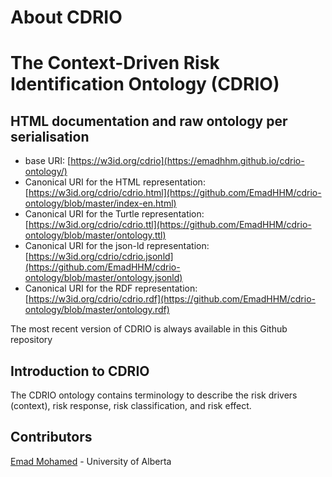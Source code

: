 About CDRIO
===================
# The Context-Driven Risk Identification Ontology (CDRIO)

## HTML documentation and raw ontology per serialisation

* base URI: [https://w3id.org/cdrio](https://emadhhm.github.io/cdrio-ontology/)
* Canonical URI for the HTML representation: [https://w3id.org/cdrio/cdrio.html](https://github.com/EmadHHM/cdrio-ontology/blob/master/index-en.html)
* Canonical URI for the Turtle representation: [https://w3id.org/cdrio/cdrio.ttl](https://github.com/EmadHHM/cdrio-ontology/blob/master/ontology.ttl)
* Canonical URI for the json-ld representation: [https://w3id.org/cdrio/cdrio.jsonld](https://github.com/EmadHHM/cdrio-ontology/blob/master/ontology.jsonld)
* Canonical URI for the RDF representation: [https://w3id.org/cdrio/cdrio.rdf](https://github.com/EmadHHM/cdrio-ontology/blob/master/ontology.rdf)

The most recent version of CDRIO is always available in this Github repository

## Introduction to CDRIO

The CDRIO ontology contains terminology to describe the risk drivers (context), risk response, risk classification, and risk effect. 


## Contributors

[Emad Mohamed](https://github.com/EmadHHM) - University of Alberta
